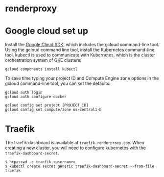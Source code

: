 # renderproxy

# Google cloud set up

Install the [Google Cloud SDK](https://cloud.google.com/sdk/docs/quickstarts), which includes the gcloud command-line tool.
Using the gcloud command line tool, install the Kubernetes command-line tool. kubectl is used to communicate with Kubernetes, which is the cluster orchestration system of GKE clusters:

```
gcloud components install kubectl
```

To save time typing your project ID and Compute Engine zone options in the gcloud command-line tool, you can set the defaults:

```
gcloud auth login
gcloud auth configure-docker

gcloud config set project [PROJECT_ID]
gcloud config set compute/zone us-central1-b
```

# Traefik

The traefik dashboard is available at `traefik.renderproxy.com`. When creating a new cluster, you will need to configure kubernetes with the `traefik-dashboard-secret`.

```
$ htpasswd -c traefik <username>
$ kubectl create secret generic traefik-dashboard-secret --from-file traefik
```